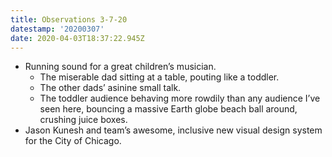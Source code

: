 ```yaml
---
title: Observations 3-7-20
datestamp: '20200307'
date: 2020-04-03T18:37:22.945Z
---
```

- Running sound for a great children’s musician.
	- The miserable dad sitting at a table, pouting like a toddler.
	- The other dads’ asinine small talk.
	- The toddler audience behaving more rowdily than any audience I’ve seen here, bouncing a massive Earth globe beach ball around, crushing juice boxes.
- Jason Kunesh and team’s awesome, inclusive new visual design system for the City of Chicago.